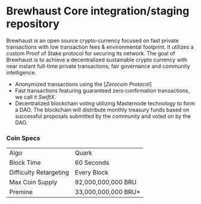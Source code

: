 Brewhaust Core integration/staging repository
=====================================

Brewhaust is an open source crypto-currency focused on fast private transactions with low transaction fees & environmental footprint.  It utilizes a custom Proof of Stake protocol for securing its network. The goal of Brewhaust is to achieve a decentralized sustainable crypto currency with near instant full-time private transactions, fair governance and community intelligence.
- Anonymized transactions using the [_Zerocoin Protocol_]
- Fast transactions featuring guaranteed zero confirmation transactions, we call it _SwiftX_.
- Decentralized blockchain voting utilizing Masternode technology to form a DAO. The blockchain will distribute monthly treasury funds based on successful proposals submitted by the community and voted on by the DAO.

### Coin Specs
<table>
<tr><td>Algo</td><td>Quark</td></tr>
<tr><td>Block Time</td><td>60 Seconds</td></tr>
<tr><td>Difficulty Retargeting</td><td>Every Block</td></tr>
<tr><td>Max Coin Supply </td><td>92,000,000,000 BRU</td></tr>
<tr><td>Premine</td><td>33,000,000,000 BRU*</td></tr>
</table>

